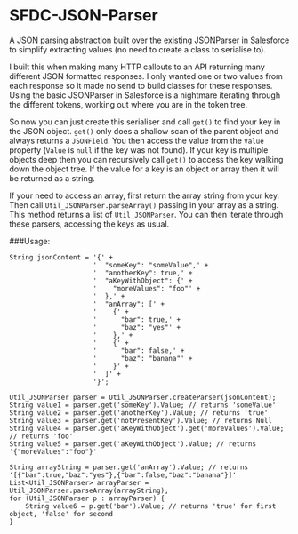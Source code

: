 # SFDC-JSON-Parser
A JSON parsing abstraction built over the existing JSONParser in Salesforce to simplify extracting values (no need to create a class to serialise to).

I built this when making many HTTP callouts to an API returning many different JSON formatted responses. I only wanted one or two values from each response so it made no send to build classes for these responses. Using the basic JSONParser in Salesforce is a nightmare iterating through the different tokens, working out where you are in the token tree.

So now you can just create this serialiser and call `get()` to find your key in the JSON object. `get()` only does a shallow scan of the parent object and always returns a `JSONField`. You then access the value from the `Value` property (`Value` is `null` if the key was not found). If your key is multiple objects deep then you can recursively call `get()` to access the key walking down the object tree. If the value for a key is an object or array then it will be returned as a string.

If your need to access an array, first return the array string from your key. Then call `Util_JSONParser.parseArray()` passing in your array as a string. This method returns a list of `Util_JSONParser`. You can then iterate through these parsers, accessing the keys as usual.

###Usage:
```
String jsonContent = '{' +
					 '  "someKey": "someValue",' +
					 '  "anotherKey": true,' +
					 '  "aKeyWithObject": {' +
					 '    "moreValues": "foo"' +
					 '  },' +
					 '  "anArray": [' +
					 '    {' +
					 '      "bar": true,' +
					 '      "baz": "yes"' +
					 '    },' +
					 '    {' +
					 '      "bar": false,' +
					 '      "baz": "banana"' +
					 '    }' +
					 '  ]' +
					 '}';
					 
Util_JSONParser parser = Util_JSONParser.createParser(jsonContent);
String value1 = parser.get('someKey').Value; // returns 'someValue'
String value2 = parser.get('anotherKey').Value; // returns 'true'
String value3 = parser.get('notPresentKey').Value; // returns Null
String value4 = parser.get('aKeyWithObject').get('moreValues').Value; // returns 'foo'
String value5 = parser.get('aKeyWithObject').Value; // returns '{"moreValues":"foo"}'

String arrayString = parser.get('anArray').Value; // returns '[{"bar":true,"baz":"yes"},{"bar":false,"baz":"banana"}]'
List<Util_JSONParser> arrayParser = Util_JSONParser.parseArray(arrayString);
for (Util_JSONParser p : arrayParser) {
	String value6 = p.get('bar').Value; // returns 'true' for first object, 'false' for second
}
```

